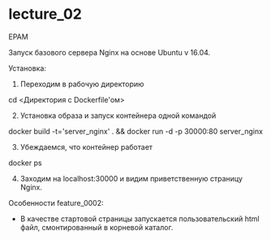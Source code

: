 # lecture_02
EPAM

Запуск базового сервера Nginx на основе Ubuntu v 16.04.

Установка:

1. Переходим в рабочую директорию

  cd <Директория с Dockerfile'ом>

2. Установка образа и запуск контейнера одной командой

  docker build -t='server_nginx' . && docker run -d -p 30000:80 server_nginx

3. Убеждаемся, что контейнер работает

  docker ps
  
4. Заходим на localhost:30000 и видим приветственную страницу Nginx.


Особенности feature_0002:
- В качестве стартовой страницы запускается пользовательский html файл, смонтированный в корневой каталог.

